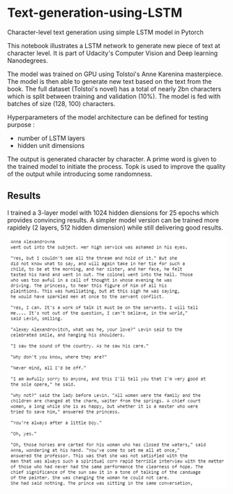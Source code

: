 # Text-generation-using-LSTM
Character-level text generation using simple LSTM model in Pytorch

This notebook illustrates a LSTM network to generate new piece of text at character level.
It is part of Udacity's Computer Vision and Deep learning Nanodegrees.

The model was trained on GPU using Tolstoi's Anne Karenina masterpiece. The model is then able to generate new text based on the text from the book.
The full dataset (Tolstoi's novel) has a total of nearly 2bn characters which is split between training and validation (10%). The model is fed with batches of size (128, 100) characters. 

Hyperparameters of the model architecture can be defined for testing purpose :
- number of LSTM layers
- hidden unit dimensions

The output is generated character by character. A prime word is given to the trained model to initiate the process. Topk is used to improve the quality of the output while introducing some randomness.

## Results

I trained a 3-layer model with 1024 hidden diensions for 25 epochs which provides convincing results. A simpler model version can be trained more rapidely (2 layers, 512 hidden dimension) while still delivering good results.

![](assets/sample_output.PNG)
